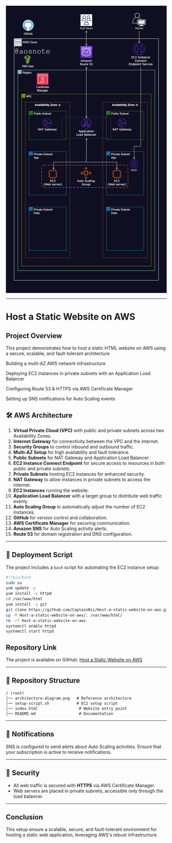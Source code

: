 ![Alt text](/Host_a_Static_Website_on_AWS.png)

---


# Host a Static Website on AWS

## Project Overview
This project demonstrates how to host a static HTML website on AWS using a secure, scalable, and fault-tolerant architecture


Building a multi-AZ AWS network infrastructure

Deploying EC2 instances in private subnets with an Application Load Balancer

Configuring Route 53 & HTTPS via AWS Certificate Manager

Setting up SNS notifications for Auto Scaling events


## 🛠 AWS Architecture

1. **Virtual Private Cloud (VPC)** with public and private subnets across two Availability Zones.
2. **Internet Gateway** for connectivity between the VPC and the internet.
3. **Security Groups** to control inbound and outbound traffic.
4. **Multi-AZ Setup** for high availability and fault tolerance.
5. **Public Subnets** for NAT Gateway and Application Load Balancer.
6. **EC2 Instance Connect Endpoint** for secure access to resources in both public and private subnets.
7. **Private Subnets** hosting EC2 instances for enhanced security.
8. **NAT Gateway** to allow instances in private subnets to access the internet.
9. **EC2 Instances** running the website.
10. **Application Load Balancer** with a target group to distribute web traffic evenly.
11. **Auto Scaling Group** to automatically adjust the number of EC2 instances.
12. **GitHub** for version control and collaboration.
13. **AWS Certificate Manager** for securing communication.
14. **Amazon SNS** for Auto Scaling activity alerts.
15. **Route 53** for domain registration and DNS configuration.

---

## 🚀 Deployment Script

The project includes a `bash` script for automating the EC2 instance setup:

```bash
#!/bin/bash
sudo su
yum update -y
yum install -y httpd
cd /var/www/html
yum install -y git
git clone https://github.com/CaptainNii/Host-a-static-website-on-aws.git
cp -R Host-a-static-website-on-aws/. /var/www/html/
rm -rf Host-a-static-website-on-aws
systemctl enable httpd
systemctl start httpd
```

## Repository Link
The project is available on GitHub: [Host a Static Website on AWS](https://github.com/CaptainNii/Host-a-static-website-on-aws)

---

## 📂 Repository Structure

```
/ (root)
│── architecture-diagram.png   # Reference architecture
│── setup-script.sh            # EC2 setup script
│── index.html                  # Website entry point
│── README.md                   # Documentation
```

---

## 📧 Notifications

SNS is configured to send alerts about Auto Scaling activities. Ensure that your subscription is active to receive notifications.

---

## 🔐 Security

* All web traffic is secured with **HTTPS** via AWS Certificate Manager.
* Web servers are placed in private subnets, accessible only through the load balancer.

---

## Conclusion
This setup ensure a scalable, secure, and fault-tolerant environment for hosting a static web application, leveraging AWS's rebust infrastructure.
